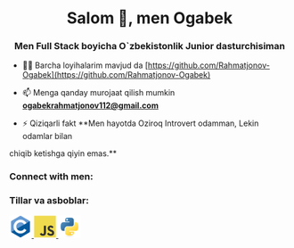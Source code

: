 
<h1 align="center">Salom 👋, men Ogabek</h1>
<h3 align="center">Men Full Stack boyicha O`zbekistonlik Junior dasturchisiman</h3>

- 👨‍💻 Barcha loyihalarim mavjud da [https://github.com/Rahmatjonov-Ogabek](https://github.com/Rahmatjonov-Ogabek)

- 📫 Menga qanday murojaat qilish mumkin **ogabekrahmatjonov112@gmail.com**

- ⚡ Qiziqarli fakt **Men hayotda Oziroq Introvert odamman, Lekin odamlar bilan

chiqib ketishga qiyin emas.** <h3 align="left">Connect with men:</h3>
<p align="left">
</p>

<h3 align="left">Tillar va asboblar:</h3>
<p align="left"> <a href="https:/ /www.cprogramming.com/" target="_blank" rel="noreferrer"> <img src="https://raw.githubusercontent.com/devicons/devicon/master/icons/c/c-original.svg" alt="c" width="40" height="40"/> </a> <a href="https://developer.mozilla.org/en-US/docs/Web/JavaScript" target="_blank" rel="noreferrer"> <img src="https://raw.githubusercontent.com/devicons/devicon/master/icons/javascript/javascript-original.svg" alt="javascript" width="40" height="40"/> </ a> <a href="https://www.python.org" target="_blank" rel="noreferrer"> <img src="https://raw.githubusercontent.com/devicons/devicon/master/icons/python/python-original.svg" alt="python" width="40" height="40"/> </a> </p>
